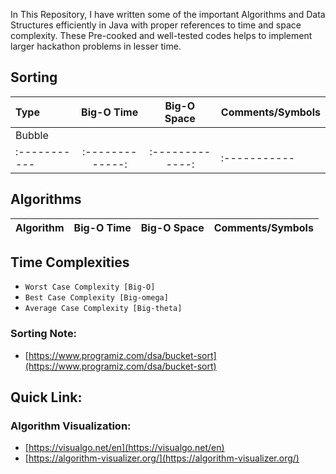 In This Repository, I have written some of the important Algorithms and Data Structures efficiently in Java with proper references to time and space complexity. These Pre-cooked and well-tested codes helps to implement larger hackathon problems in lesser time.

## Sorting

| Type        | Big-O Time |  Big-O Space           | Comments/Symbols  |
 :----------- |:-------------:|:-------------:| :----------- |
| Bubble | 
:----------- |:-------------:|:-------------:| :----------- |
## Algorithms

| Algorithm        | Big-O Time |  Big-O Space           | Comments/Symbols  |
 :----------- |:-------------:|:-------------:| :----------- |

## Time Complexities
* `Worst Case Complexity [Big-O]`
* `Best Case Complexity [Big-omega]`
* `Average Case Complexity [Big-theta]`


### Sorting Note: 
* [https://www.programiz.com/dsa/bucket-sort](https://www.programiz.com/dsa/bucket-sort) 


## Quick Link:
### Algorithm Visualization:  
* [https://visualgo.net/en](https://visualgo.net/en)
* [https://algorithm-visualizer.org/](https://algorithm-visualizer.org/)

